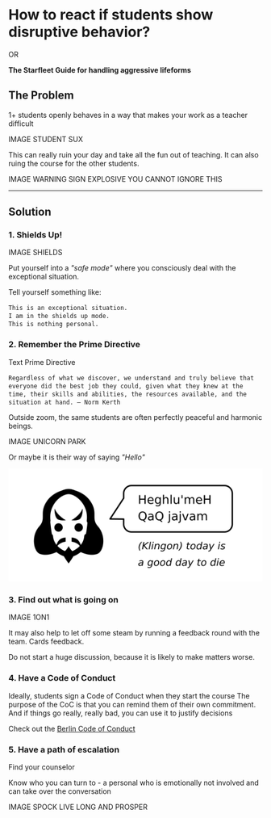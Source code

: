 
# How to react if students show disruptive behavior?

OR

**The Starfleet Guide for handling aggressive lifeforms**

## The Problem

1+ students openly behaves in a way that makes your work as a teacher difficult

IMAGE STUDENT SUX

This can really ruin your day and take all the fun out of teaching.
It can also ruing the course for the other students.

IMAGE WARNING SIGN EXPLOSIVE YOU CANNOT IGNORE THIS

----

## Solution

### 1. Shields Up!

IMAGE SHIELDS

Put yourself into a *"safe mode"* where you consciously deal with the exceptional situation.

Tell yourself something like:

    This is an exceptional situation.
    I am in the shields up mode.
    This is nothing personal.

### 2. Remember the Prime Directive

Text Prime Directive

    Regardless of what we discover, we understand and truly believe that everyone did the best job they could, given what they knew at the time, their skills and abilities, the resources available, and the situation at hand. — Norm Kerth

Outside zoom, the same students are often perfectly peaceful and harmonic beings.

IMAGE UNICORN PARK

Or maybe it is their way of saying *"Hello"*

![Klingon speaking](images/klingon.png)

### 3. Find out what is going on

IMAGE 1ON1

It may also help to let off some steam by running a feedback round with the team.
Cards feedback.

Do not start a huge discussion, because it is likely to make matters worse.

### 4. Have a Code of Conduct

Ideally, students sign a Code of Conduct when they start the course
The purpose of the CoC is that you can remind them of their own commitment.
And if things go really, really bad, you can use it to justify decisions

Check out the [Berlin Code of Conduct](https://berlincodeofconduct.org/)

### 5. Have a path of escalation

Find your counselor

Know who you can turn to - a personal who is emotionally not involved and can take over the conversation

IMAGE SPOCK LIVE LONG AND PROSPER

